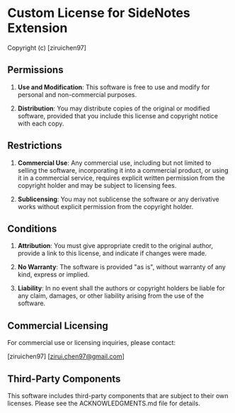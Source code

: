 # Custom License for SideNotes Extension

Copyright (c) [ziruichen97]

## Permissions

1. **Use and Modification**: This software is free to use and modify for personal and non-commercial purposes.

2. **Distribution**: You may distribute copies of the original or modified software, provided that you include this license and copyright notice with each copy.

## Restrictions

1. **Commercial Use**: Any commercial use, including but not limited to selling the software, incorporating it into a commercial product, or using it in a commercial service, requires explicit written permission from the copyright holder and may be subject to licensing fees.

2. **Sublicensing**: You may not sublicense the software or any derivative works without explicit permission from the copyright holder.

## Conditions

1. **Attribution**: You must give appropriate credit to the original author, provide a link to this license, and indicate if changes were made.

2. **No Warranty**: The software is provided "as is", without warranty of any kind, express or implied.

3. **Liability**: In no event shall the authors or copyright holders be liable for any claim, damages, or other liability arising from the use of the software.

## Commercial Licensing

For commercial use or licensing inquiries, please contact:

[ziruichen97]
[zirui.chen97@gmail.com]

## Third-Party Components

This software includes third-party components that are subject to their own licenses. Please see the ACKNOWLEDGMENTS.md file for details.